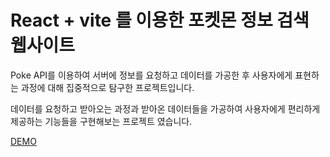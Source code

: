 # React + vite 를 이용한 포켓몬 정보 검색 웹사이트 

Poke API를 이용하여 서버에 정보를 요청하고 데이터를 가공한 후 사용자에게 표현하는 과정에 대해 집중적으로 탐구한 프로젝트입니다. 

데이터를 요청하고 받아오는 과정과 받아온 데이터들을 가공하여 사용자에게 편리하게 제공하는 기능들을 구현해보는 프로젝트 였습니다. 



[DEMO](https://react-poke-app1.netlify.app/)
 
